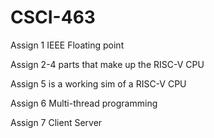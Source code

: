 # CSCI-463

Assign 1 IEEE Floating point 

Assign 2-4 parts that make up the RISC-V CPU

Assign 5 is a working sim of a RISC-V CPU 

Assign 6 Multi-thread programming

Assign 7 Client Server 
